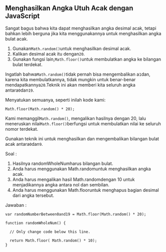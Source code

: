 ## Menghasilkan Angka Utuh Acak dengan JavaScript

Sangat bagus bahwa kita dapat menghasilkan angka desimal acak, tetapi bahkan lebih berguna jika kita menggunakannya untuk menghasilkan angka bulat acak.

1. Gunakan`Math.random()`untuk menghasilkan desimal acak.
2. Kalikan desimal acak itu dengan`20`.
3. Gunakan fungsi lain,`Math.floor()`untuk membulatkan angka ke bilangan bulat terdekat.

Ingatlah bahwa`Math.random()`tidak pernah bisa mengembalikan a`1`dan, karena kita membulatkannya, tidak mungkin untuk benar-benar mendapatkannya`20`.Teknik ini akan memberi kita seluruh angka antara`0`dan`19`.

Menyatukan semuanya, seperti inilah kode kami:

`Math.floor(Math.random() * 20);`

Kami memanggil`Math.random()`, mengalikan hasilnya dengan 20, lalu meneruskan nilai`Math.floor()`berfungsi untuk membulatkan nilai ke seluruh nomor terdekat.



Gunakan teknik ini untuk menghasilkan dan mengembalikan bilangan bulat acak antara`0`dan`9`.

Soal :

1. Hasilnya randomWholeNumharus bilangan bulat.
2. Anda harus menggunakan Math.randomuntuk menghasilkan angka acak.
3. Anda harus mengalikan hasil Math.randomdengan 10 untuk menjadikannya angka antara nol dan sembilan.
4. Anda harus menggunakan Math.flooruntuk menghapus bagian desimal dari angka tersebut.

Jawaban :

```
var randomNumberBetween0and19 = Math.floor(Math.random() * 20);

function randomWholeNum() {

  // Only change code below this line.

  return Math.floor( Math.random() * 10);
}
```




